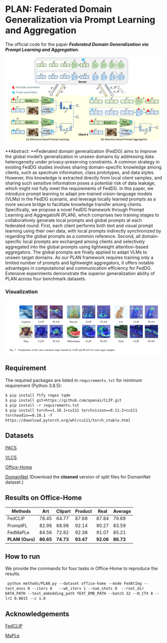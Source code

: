 # PLAN: Federated Domain Generalization via Prompt Learning and Aggregation
The official code for the paper ***Federated Domain Generalization via Prompt Learning and Aggregation***.

 ![PLAN](/figures/PLAN.png)

**Abstract: **Federated domain generalization (FedDG) aims to improve the global model’s generalization in unseen domains by addressing data heterogeneity under privacy-preserving constraints. A common strategy in existing FedDG studies involves sharing domain-specific knowledge among clients, such as spectrum information, class prototypes, and data styles.  However, this knowledge is extracted directly from local client samples, and sharing such sensitive information poses a potential risk of data leakage, which might not fully meet the requirements of FedDG. In this paper, we introduce prompt learning to adapt pre-trained vision-language models (VLMs) in the FedDG scenario, and leverage locally learned prompts as a more secure bridge to facilitate knowledge transfer among clients. Specifically, we propose a novel FedDG framework through Prompt Learning and AggregatioN (PLAN), which comprises two training stages to collaboratively generate local prompts and global prompts at each federated round. First, each client performs both text and visual prompt learning using their own data, with local prompts indirectly synchronized by regarding the global prompts as a common reference. Second, all domain-specific local prompts are exchanged among clients and selectively aggregated into the global prompts using lightweight attention-based aggregators.
The global prompts are finally applied to adapt VLMs to unseen target domains. As our PLAN framework requires training only a limited number of prompts and lightweight aggregators, it offers notable advantages in computational and communication efficiency for FedDG. Extensive experiments demonstrate the superior generalization ability of PLAN across four benchmark datasets. 

### Visualization

![CAMs](/figures/CAMs.jpg)

## Requirement

The required packages are listed in `requirements.txt` for minimum requirement (Python 3.8.5):

```
$ pip install ftfy regex tqdm
$ pip install git+https://github.com/openai/CLIP.git
$ pip install -r requirements.txt
$ pip install torch==1.10.1+cu111 torchvision==0.11.2+cu111 torchaudio==0.10.1 -f https://download.pytorch.org/whl/cu111/torch_stable.html
```

## Datasets

[
PACS](https://wjdcloud.blob.core.windows.net/dataset/PACS.zip).

[VLCS](https://wjdcloud.blob.core.windows.net/dataset/VLCS/VLCS.zip).

[Office-Home](https://wjdcloud.blob.core.windows.net/dataset/OfficeHome.zip)

[DomainNet](https://ai.bu.edu/M3SDA/)  (Download the **cleaned** version of split files  for DomainNet dataset.)

## Results on Office-Home

| Methods         | Art       | Clipart   | Product   | Real      | Average   |
| --------------- | --------- | --------- | --------- | --------- | --------- |
| FedCLIP         | 78.45     | 64.77     | 87.68     | 87.84     | 79.69     |
| PromptFL        | 82.98     | 68.98     | 92.14     | 90.27     | 83.59     |
| FedMaPLe        | 84.56     | 72.82     | 92.38     | 91.07     | 85.21     |
| **PLAM (Ours)** | **86.65** | **74.73** | **93.47** | **92.06** | **86.73** |



## How to run

We provide the commands for four tasks in Office-Home to reproduce the results.

```
 python methods/PLAN.py --dataset office-home --mode FedAtImg --test_envs 0 --iters 6   --wk_iters 1 --num_shots 0  --root_dir DATA_PATH --text_embedding_path TEXT_EMB_PATH --batch 32 --N_CTX 8 --lr2 0.0015 --c 1.0
```



## Acknowledgements

[FedCLIP](https://github.com/microsoft/PersonalizedFL.)

[MaPLe](https://github.com/muzairkhattak/multimodal-prompt-learning)
